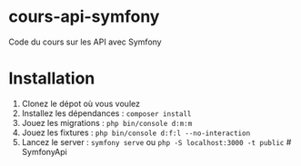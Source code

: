 # cours-api-symfony
Code du cours sur les API avec Symfony

# Installation

1. Clonez le dépot où vous voulez
2. Installez les dépendances : `composer install`
3. Jouez les migrations : `php bin/console d:m:m`
4. Jouez les fixtures : `php bin/console d:f:l --no-interaction`
5. Lancez le server : `symfony serve` ou `php -S localhost:3000 -t public`
#   S y m f o n y A p i  
 